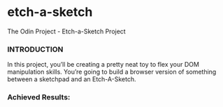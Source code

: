 # etch-a-sketch
The Odin Project - Etch-a-Sketch Project

<h3>INTRODUCTION</h3>
<p>In this project, you’ll be creating a pretty neat toy to flex your DOM manipulation skills. You’re going to build a browser version of something between a sketchpad and an Etch-A-Sketch.</p>

<h3>Achieved Results:</h3>

<img></img>
